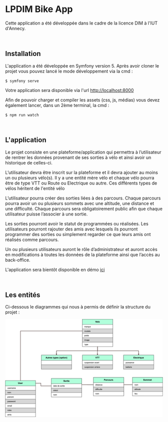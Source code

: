 # LPDIM Bike App

Cette application a été développée dans le cadre de la licence DIM à l'IUT d'Annecy.

<br>

## Installation
L'application a été développée en Symfony version 5.
Après avoir cloner le projet vous pouvez lancé le mode développement via la cmd :

    $ symfony serve

Votre application sera disponible via l'url [http://localhost:8000](http://localhost:8000/)

Afin de pouvoir charger et compiler les assets (css, js, médias) vous devez également lancer, dans un 2ème terminal, la cmd :

    $ npm run watch
<br>

## L'application
Le projet consiste en une plateforme/application qui permettra à l’utilisateur de rentrer les données provenant de ses sorties à vélo et ainsi avoir un historique de celles-ci. 

L’utilisateur devra être inscrit sur la plateforme et il devra ajouter au moins un ou plusieurs vélo(s).
Il y a une entité mère vélo et chaque vélo pourra être de type VTT ou Route ou Electrique ou autre. Ces différents types de vélos héritent de l'entité vélo

L’utilisateur pourra créer des sorties liées à des parcours.
Chaque parcours pourra avoir un ou plusieurs sommets avec une altitude, une distance et une difficulté.
Chaque parcours sera obligatoirement public afin que chaque utilisateur puisse l’associer à une sortie.

Les sorties pourront avoir le statut de programmées ou réalisées.
Les utilisateurs pourront rajouter des amis avec lesquels ils pourront programmer des sorties ou simplement regarder ce que leurs amis ont réalisés comme parcours.

Un ou plusieurs utilisateurs auront le rôle d’administrateur et auront accès en modifications à toutes les données de la plateforme ainsi que l’accès au back-office.

L'application sera bientôt disponible en démo [ici](https://bike.glaudaflorent.fr/)

<br>


## Les entités
Ci-dessous le diagrammes qui nous à permis de définir la structure du projet :

![image info](./assets/images/Entities.png)